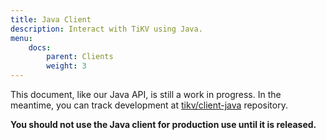 ```yaml
---
title: Java Client
description: Interact with TiKV using Java.
menu:
    docs:
        parent: Clients
        weight: 3
---
```


This document, like our Java API, is still a work in progress. In the meantime, you can track development at [tikv/client-java](https://github.com/tikv/client-java/) repository.

**You should not use the Java client for production use until it is released.**